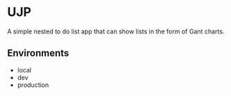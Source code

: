 # UJP

A simple nested to do list app that can show lists in the form of Gant charts.

## Environments

* local
* dev
* production